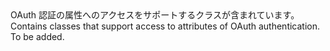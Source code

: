 <Namespace Name="Microsoft.WindowsAzure.MediaServices.Client.OAuth">
  <Docs>
    <summary><span data-ttu-id="d4e84-101">OAuth 認証の属性へのアクセスをサポートするクラスが含まれています。</span><span class="sxs-lookup"><span data-stu-id="d4e84-101">Contains classes that support access to attributes of OAuth authentication.</span></span></summary> 
    <remarks>To be added.</remarks>
  </Docs>
</Namespace>
